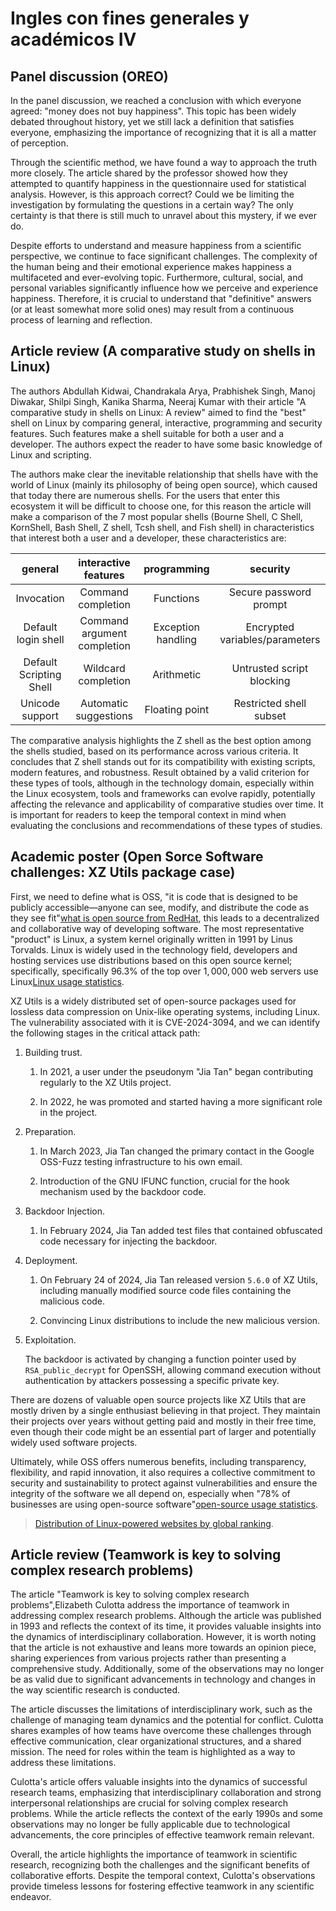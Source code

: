 # Ingles con fines generales y académicos IV

## Panel discussion (OREO)

In the panel discussion, we reached a conclusion with which everyone agreed: "money does not buy happiness". This topic has been widely debated throughout history, yet we still lack a definition that satisfies everyone, emphasizing the importance of recognizing that it is all a matter of perception.

Through the scientific method, we have found a way to approach the truth more closely. The article shared by the professor showed how they attempted to quantify happiness in the questionnaire used for statistical analysis. However, is this approach correct? Could we be limiting the investigation by formulating the questions in a certain way? The only certainty is that there is still much to unravel about this mystery, if we ever do.

Despite efforts to understand and measure happiness from a scientific perspective, we continue to face significant challenges. The complexity of the human being and their emotional experience makes happiness a multifaceted and ever-evolving topic. Furthermore, cultural, social, and personal variables significantly influence how we perceive and experience happiness. Therefore, it is crucial to understand that "definitive" answers (or at least somewhat more solid ones) may result from a continuous process of learning and reflection.

## Article review (A comparative study on shells in Linux)

The authors Abdullah Kidwai, Chandrakala Arya, Prabhishek Singh, Manoj Diwakar, Shilpi Singh, Kanika Sharma, Neeraj Kumar with their article "A comparative study in shells on Linux: A review" aimed to find the "best" shell on Linux by comparing general, interactive, programming and security features. Such features make a shell suitable for both a user and a developer. The authors expect the reader to have some basic knowledge of Linux and scripting.

The authors make clear the inevitable relationship that shells have with the world of Linux (mainly its philosophy of being open source), which caused that today there are numerous shells. For the users that enter this ecosystem it will be difficult to choose one, for this reason the article will make a comparison of the 7 most popular shells (Bourne Shell, C Shell, KornShell, Bash Shell, Z shell, Tcsh shell, and Fish shell) in characteristics that interest both a user and a developer, these characteristics are:

|         general         |    interactive features     |    programming     |            security            |
|:-----------------------:|:---------------------------:|:------------------:|:------------------------------:|
|       Invocation        |     Command completion      |     Functions      |     Secure password prompt     |
|   Default login shell   | Command argument completion | Exception handling | Encrypted variables/parameters |
| Default Scripting Shell |     Wildcard completion     |     Arithmetic     |   Untrusted script blocking    |
|     Unicode support     |    Automatic suggestions    |   Floating point   |    Restricted shell subset     |

The comparative analysis highlights the Z shell as the best option among the shells studied, based on its performance across various criteria. It concludes that Z shell stands out for its compatibility with existing scripts, modern features, and robustness. Result obtained by a valid criterion for these types of tools, although in the technology domain, especially within the Linux ecosystem, tools and frameworks can evolve rapidly, potentially affecting the relevance and applicability of comparative studies over time. It is important for readers to keep the temporal context in mind when evaluating the conclusions and recommendations of these types of studies.

## Academic poster (Open Sorce Software challenges: XZ Utils package case)

First, we need to define what is OSS, "it is code that is designed to be publicly accessible—anyone can see, modify, and distribute the code as they see fit"[what is open source from RedHat](https://www.redhat.com/en/topics/open-source/what-is-open-source), this leads to a decentralized and collaborative way of developing software. The most representative "product" is Linux, a system kernel originally written in $1991$ by Linus Torvalds. Linux is widely used in the technology field, developers and hosting services use distributions based on this open source kernel; specifically, specifically $96.3\%$ of the top over $1,000,000$ web servers use Linux[Linux usage statistics](https://www.enterpriseappstoday.com/stats/linux-statistics.html).

XZ Utils is a widely distributed set of open-source packages used for lossless data compression on Unix-like operating systems, including Linux. The vulnerability associated with it is CVE-2024-3094, and we can identify the following stages in the critical attack path:

1. Building trust.

    1. In $2021$, a user under the pseudonym "Jia Tan" began contributing regularly to the XZ Utils project.

    2. In $2022$, he was promoted and started having a more significant role in the project.

2. Preparation.

    1. In March $2023$, Jia Tan changed the primary contact in the Google OSS-Fuzz testing infrastructure to his own email.

    2. Introduction of the GNU IFUNC function, crucial for the hook mechanism used by the backdoor code.

3. Backdoor Injection.

    1. In February $2024$, Jia Tan added test files that contained obfuscated code necessary for injecting the backdoor.

4. Deployment.

    1. On February $24$ of $2024$, Jia Tan released version `5.6.0` of XZ Utils, including manually modified source code files containing the malicious code.

    2. Convincing Linux distributions to include the new malicious version.

5. Exploitation.

    The backdoor is activated by changing a function pointer used by `RSA_public_decrypt` for OpenSSH, allowing command execution without authentication by attackers possessing a specific private key.

There are dozens of valuable open source projects like XZ Utils that are mostly driven by a single enthusiast believing in that project. They maintain their projects over years without getting paid and mostly in their free time, even though their code might be an essential part of larger and potentially widely used software projects.

Ultimately, while OSS offers numerous benefits, including transparency, flexibility, and rapid innovation, it also requires a collective commitment to security and sustainability to protect against vulnerabilities and ensure the integrity of the software we all depend on, especially when "$78\%$ of businesses are using open-source software"[open-source usage statistics](https://gitnux.org/open-source-software-statistics).

> [Distribution of Linux-powered websites by global ranking](https://truelist.co/blog/linux-statistics).

## Article review (Teamwork is key to solving complex research problems)

The article "Teamwork is key to solving complex research problems",Elizabeth Culotta address the importance of teamwork in addressing complex research problems. Although the article was published in $1993$ and reflects the context of its time, it provides valuable insights into the dynamics of interdisciplinary collaboration. However, it is worth noting that the article is not exhaustive and leans more towards an opinion piece, sharing experiences from various projects rather than presenting a comprehensive study. Additionally, some of the observations may no longer be as valid due to significant advancements in technology and changes in the way scientific research is conducted.

The article discusses the limitations of interdisciplinary work, such as the challenge of managing team dynamics and the potential for conflict. Culotta shares examples of how teams have overcome these challenges through effective communication, clear organizational structures, and a shared mission. The need for roles within the team is highlighted as a way to address these limitations.

Culotta's article offers valuable insights into the dynamics of successful research teams, emphasizing that interdisciplinary collaboration and strong interpersonal relationships are crucial for solving complex research problems. While the article reflects the context of the early $1990$s and some observations may no longer be fully applicable due to technological advancements, the core principles of effective teamwork remain relevant.

Overall, the article highlights the importance of teamwork in scientific research, recognizing both the challenges and the significant benefits of collaborative efforts. Despite the temporal context, Culotta's observations provide timeless lessons for fostering effective teamwork in any scientific endeavor.
